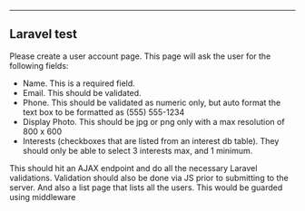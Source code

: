 ------------------
Laravel test
------------------
Please create a user account page.  This page will ask the user for the following fields:
- Name. This is a required field.
- Email.  This should be validated.
- Phone.  This should be validated as numeric only, but auto format the text box to be formatted as (555) 555-1234
- Display Photo.  This should be jpg or png only with a max resolution of 800 x 600
- Interests (checkboxes that are listed from an interest db table).  They should only be able to select 3 interests max, and 1 minimum.

This should hit an AJAX endpoint and do all the necessary Laravel validations.  Validation should also be done via JS prior to submitting to the server.
And also a list page that lists all the users.  This would be guarded using middleware
